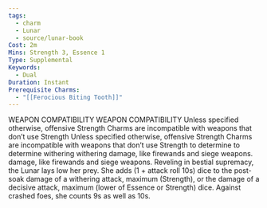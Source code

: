 ```yaml
---
tags:
  - charm
  - Lunar
  - source/lunar-book
Cost: 2m
Mins: Strength 3, Essence 1
Type: Supplemental
Keywords:
  - Dual
Duration: Instant
Prerequisite Charms:
  - "[[Ferocious Biting Tooth]]"
---
```

WEAPON COMPATIBILITY WEAPON COMPATIBILITY Unless specified otherwise, offensive Strength Charms are incompatible with weapons that don’t use Strength Unless specified otherwise, offensive Strength Charms are incompatible with weapons that don’t use Strength to determine to determine withering withering damage, like firewands and siege weapons. damage, like firewands and siege weapons. Reveling in bestial supremacy, the Lunar lays low her prey. She adds (1 + attack roll 10s) dice to the post-soak damage of a withering attack, maximum (Strength), or the damage of a decisive attack, maximum (lower of Essence or Strength) dice. Against crashed foes, she counts 9s as well as 10s.